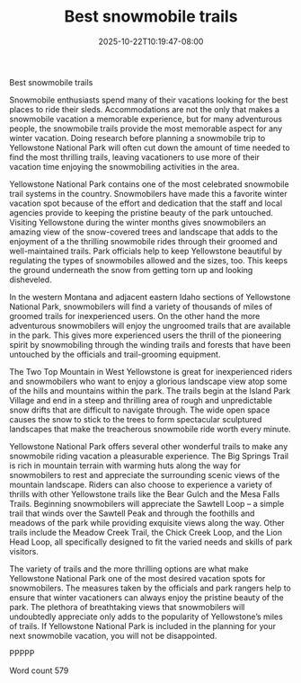 ﻿---
title: "Best snowmobile trails"
date: 2025-10-22T10:19:47-08:00
description: "Snowmobiling TXT Tips for Web Success"
featured_image: "/images/Snowmobiling TXT.jpg"
tags: ["Snowmobiling TXT"]
---

Best snowmobile trails

Snowmobile enthusiasts spend many of their vacations looking for the best places to ride their sleds. Accommodations are not the only that makes a snowmobile vacation a memorable experience, but for many adventurous people, the snowmobile trails provide the most memorable aspect for any winter vacation. Doing research before planning a snowmobile trip to Yellowstone National Park will often cut down the amount of time needed to find the most thrilling trails, leaving vacationers to use more of their vacation time enjoying the snowmobiling activities in the area.

Yellowstone National Park contains one of the most celebrated snowmobile trail systems in the country. Snowmobilers have made this a favorite winter vacation spot because of the effort and dedication that the staff and local agencies provide to keeping the pristine beauty of the park untouched. Visiting Yellowstone during the winter months gives snowmobilers an amazing view of the snow-covered trees and landscape that adds to the enjoyment of a the thrilling snowmobile rides through their groomed and well-maintained trails. Park officials help to keep Yellowstone beautiful by regulating the types of snowmobiles allowed and the sizes, too. This keeps the ground underneath the snow from getting torn up and looking disheveled. 

In the western Montana and adjacent eastern Idaho sections of Yellowstone National Park, snowmobilers will find a variety of thousands of miles of groomed trails for inexperienced users. On the other hand the more adventurous snowmobilers will enjoy the ungroomed trails that are available in the park. This gives more experienced users the thrill of the pioneering spirit by snowmobiling through the winding trails and forests that have been untouched by the officials and trail-grooming equipment.

The Two Top Mountain in West Yellowstone is great for inexperienced riders and snowmobilers who want to enjoy a glorious landscape view atop some of the hills and mountains within the park. The trails begin at the Island Park Village and end in a steep and thrilling area of rough and unpredictable snow drifts that are difficult to navigate through. The wide open space causes the snow to stick to the trees to form spectacular sculptured landscapes that make the treacherous snowmobile ride worth every minute. 

Yellowstone National Park offers several other wonderful trails to make any snowmobile riding vacation a pleasurable experience. The Big Springs Trail is rich in mountain terrain with warming huts along the way for snowmobilers to rest and appreciate the surrounding scenic views of the mountain landscape. Riders can also choose to experience a variety of thrills with other Yellowstone trails like the Bear Gulch and the Mesa Falls Trails. Beginning snowmobilers will appreciate the Sawtell Loop – a simple trail that winds over the Sawtell Peak and through the foothills and meadows of the park while providing exquisite views along the way. Other trails include the Meadow Creek Trail, the Chick Creek Loop, and the Lion Head Loop, all specifically designed to fit the varied needs and skills of park visitors.

The variety of trails and the more thrilling options are what make Yellowstone National Park one of the most desired vacation spots for snowmobilers. The measures taken by the officials and park rangers help to ensure that winter vacationers can always enjoy the pristine beauty of the park. The plethora of breathtaking views that snowmobilers will undoubtedly appreciate only adds to the popularity of Yellowstone’s miles of trails. If Yellowstone National Park is included in the planning for your next snowmobile vacation, you will not be disappointed.

PPPPP

Word count 579


